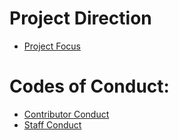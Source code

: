 # Project Direction
- [Project Focus](https://github.com/project-topaz/topaz/wiki/Project-Focus)

# Codes of Conduct:
- [Contributor Conduct](https://github.com/project-topaz/topaz/wiki/Contributer-Conduct)
- [Staff Conduct](https://github.com/project-topaz/topaz/wiki/Staff-Conduct)